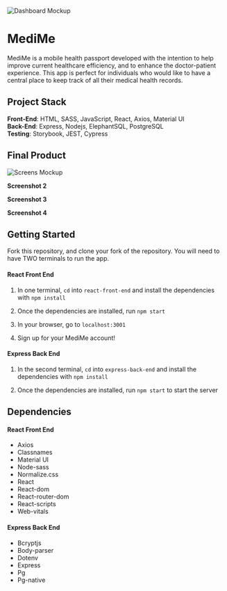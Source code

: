 ![Dashboard Mockup](https://github.com/charleenmperrier/MediMe/blob/docs/mockup/docs/dashboard-mockup.png)

# MediMe

MediMe is a mobile health passport developed with the intention to help improve current healthcare efficiency, and to enhance the doctor-patient experience. This app is perfect for individuals who would like to have a central place to keep track of all their medical health records.

## Project Stack

**Front-End**: HTML, SASS, JavaScript, React, Axios, Material UI  
**Back-End**: Express, Nodejs, ElephantSQL, PostgreSQL  
**Testing**: Storybook, JEST, Cypress

## Final Product

![Screens Mockup](https://github.com/charleenmperrier/MediMe/blob/docs/mockup/docs/screens-mockup.png)

**Screenshot 2**

**Screenshot 3**

**Screenshot 4**

## Getting Started

Fork this repository, and clone your fork of the repository. You will need to have TWO terminals to run the app.

#### React Front End

1. In one terminal, `cd` into `react-front-end` and install the dependencies with `npm install`

2. Once the dependencies are installed, run `npm start`

3. In your browser, go to `localhost:3001`

4. Sign up for your MediMe account!

#### Express Back End

1. In the second terminal, `cd` into `express-back-end` and install the dependencies with `npm install`

2. Once the dependencies are installed, run `npm start` to start the server

## Dependencies

#### React Front End

- Axios
- Classnames
- Material UI
- Node-sass
- Normalize.css
- React
- React-dom
- React-router-dom
- React-scripts
- Web-vitals

#### Express Back End

- Bcryptjs
- Body-parser
- Dotenv
- Express
- Pg
- Pg-native
